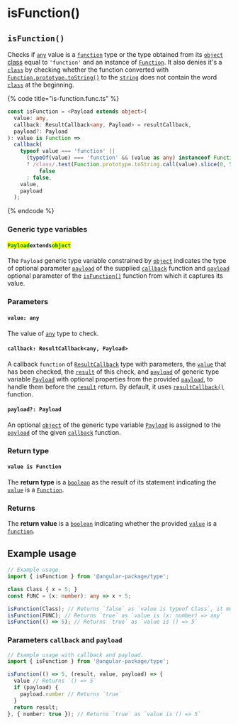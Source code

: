 # isFunction()

## `isFunction()`

Checks if [`any`](https://www.typescriptlang.org/docs/handbook/2/everyday-types.html#any) value is a [`function`](https://developer.mozilla.org/en-US/docs/Web/JavaScript/Guide/Functions) type or the type obtained from its [`object` class](https://developer.mozilla.org/en-US/docs/Web/JavaScript/Reference/Global\_Objects/Object/toString#using\_tostring\_to\_detect\_object\_class) equal to `'function'` and an instance of [`Function`](https://developer.mozilla.org/en-US/docs/Web/JavaScript/Guide/Functions). It also denies it's a [`class`](https://developer.mozilla.org/en-US/docs/Web/HTML/Global\_attributes/class) by checking whether the function converted with [`Function.prototype.toString()`](https://developer.mozilla.org/en-US/docs/Web/JavaScript/Reference/Global\_Objects/Function/toString) to the [`string`](https://developer.mozilla.org/en-US/docs/Web/JavaScript/Reference/Global\_Objects/String) does not contain the word [`class`](https://developer.mozilla.org/en-US/docs/Web/HTML/Global\_attributes/class) at the beginning.

{% code title="is-function.func.ts" %}
```typescript
const isFunction = <Payload extends object>(
  value: any,
  callback: ResultCallback<any, Payload> = resultCallback,
  payload?: Payload
): value is Function =>
  callback(
    typeof value === 'function' ||
      (typeOf(value) === 'function' && (value as any) instanceof Function)
      ? /class/.test(Function.prototype.toString.call(value).slice(0, 5)) ===
          false
      : false,
    value,
    payload
  );
```
{% endcode %}

### Generic type variables

#### <mark style="color:green;">**`Payload`**</mark>**`extends`**<mark style="color:green;">**`object`**</mark>

The `Payload` generic type variable constrained by [`object`](https://www.typescriptlang.org/docs/handbook/basic-types.html#object) indicates the type of optional parameter [`payload`](../types/resultcallback.md#payload-payload) of the supplied [`callback`](isfunction.md#callback-resultcallback-less-than-any-payload-greater-than) function and [`payload`](isfunction.md#payload-payload) optional parameter of the [`isFunction()`](isfunction.md#isfunction) function from which it captures its value.

### Parameters

#### `value: any`

The value of [`any`](https://www.typescriptlang.org/docs/handbook/2/everyday-types.html#any) type to check.

#### `callback: ResultCallback<any, Payload>`

A callback `function` of [`ResultCallback`](../types/resultcallback.md) type with parameters, the [`value`](isfunction.md#value-any) that has been checked, the [`result`](../types/resultcallback.md#result-boolean) of this check, and [`payload`](../types/resultcallback.md#payload-payload) of generic type variable [`Payload`](isfunction.md#payloadextendsobject) with optional properties from the provided [`payload`](isfunction.md#payload-payload), to handle them before the [`result`](../types/resultcallback.md#result-boolean) return. By default, it uses [`resultCallback()`](../helper/resultcallback.md) function.

#### `payload?: Payload`

An optional [`object`](https://developer.mozilla.org/en-US/docs/Web/JavaScript/Reference/Global\_Objects/Object) of the generic type variable [`Payload`](isfunction.md#payloadextendsobject) is assigned to the [`payload`](../types/resultcallback.md#payload-payload) of the given [`callback`](isfunction.md#callback-resultcallback-less-than-any-payload-greater-than) function.

### Return type

#### `value is Function`

The **return type** is a [`boolean`](https://www.typescriptlang.org/docs/handbook/basic-types.html#boolean) as the result of its statement indicating the [`value`](isfunction.md#value-any) is a [`Function`](https://developer.mozilla.org/en-US/docs/Web/JavaScript/Guide/Functions).

### Returns

The **return value** is a [`boolean`](https://developer.mozilla.org/en-US/docs/Web/JavaScript/Reference/Global\_Objects/Boolean) indicating whether the provided [`value`](isfunction.md#value-any) is a [`function`](https://developer.mozilla.org/en-US/docs/Web/JavaScript/Guide/Functions).

## Example usage

```typescript
// Example usage.
import { isFunction } from '@angular-package/type';

class Class { x = 5; }
const FUNC = (x: number): any => x + 5;

isFunction(Class); // Returns `false` as `value is typeof Class`, it must not be a `class`.
isFunction(FUNC); // Returns `true` as `value is (x: number) => any`
isFunction(() => 5); // Returns `true` as `value is () => 5`
```

### Parameters `callback` and `payload`

```typescript
// Example usage with callback and payload.
import { isFunction } from '@angular-package/type';

isFunction(() => 5, (result, value, payload) => {
  value // Returns `() => 5`
  if (payload) {
    payload.number // Returns `true`
  }
  return result;
}, { number: true }); // Returns `true` as `value is () => 5`
```
